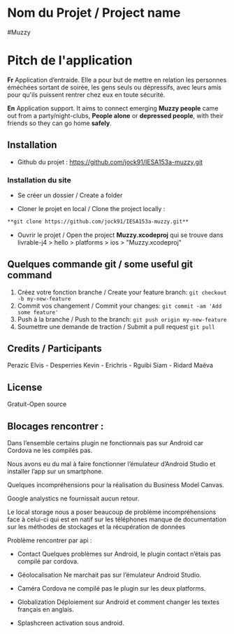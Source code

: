 # Nom du Projet / Project name

#Muzzy 

# Pitch de l'application

**Fr**
Application d’entraide. Elle a pour but de mettre en relation les personnes éméchées sortant de soirée, les gens seuls ou dépressifs, avec leurs amis pour qu'ils puissent rentrer chez eux en toute sécurité.

**En**
Application support. It aims to connect emerging **Muzzy people** came out from a party/night-clubs, **People alone** or **depressed people**, with their friends so they can go home **safely**.

## Installation

* Github du projet : https://github.com/jock91/IESA153a-muzzy.git

### Installation du site

* Se créer un dossier / Create a folder

* Cloner le projet en local / Clone the project locally :
```html
**git clone https://github.com/jock91/IESA153a-muzzy.git**
```

* Ouvrir le projet / Open the project **Muzzy.xcodeproj**
qui se trouve dans livrable-j4 > hello > platforms > ios > "Muzzy.xcodeproj"

## Quelques commande git / some useful git command

1. Créez votre fonction branche / Create your feature branch: `git checkout -b my-new-feature`
2. Commit vos changement / Commit your changes: `git commit -am 'Add some feature'`
3. Push à la branche / Push to the branch: `git push origin my-new-feature`
4. Soumettre une demande de traction / Submit a pull request `git pull`

## Credits / Participants

Perazic Elvis - Desperries Kevin - Erichris - Rguibi Siam - Ridard Maëva

## License

Gratuit-Open source


## Blocages rencontrer : 
Dans l’ensemble certains plugin ne fonctionnais pas sur Android car Cordova ne les compilés pas.

Nous avons eu du mal à faire fonctionner l’émulateur d’Android Studio et installer l’app sur un smartphone. 

Quelques incompréhensions pour la réalisation du Business Model Canvas.

Google analystics ne fournissait aucun retour.

Le local storage nous a poser beaucoup de problème incompréhensions face à celui-ci qui est en natif sur les téléphones manque de documentation sur les méthodes de stockages et la récupération de données 

Problème rencontrer par api :

* Contact
Quelques problèmes sur Android, le plugin contact n’étais pas compilé par cordova.

* Géolocalisation
Ne marchait pas sur l’émulateur Android Studio.

* Caméra
Cordova ne compilé pas le plugin sur les deux platforms.		

* Globalization
Déploiement sur Android et comment changer les textes français en anglais.

* Splashcreen
activation sous android.

